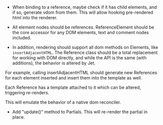 - When binding to a reference, maybe check if it has child elements, and if so, generate vdom from them. This will allow hooking pre-rendered html into the renderer.






- All element nodes should be references.   ReferenceElement should be the core accessor for any DOM elements, text and comment nodes included.

- In addition, rendering should support all dom methods on Elements, like `insertAdjacentHTML`. The Reference class should be a total replacement for working with DOM directly, and while the API is the same (with additions), the behavior is altered by Jet.

For example, calling insertAdjacentHTML should generate new References for each element inserted and insert them into the template as well.

Each Reference has a template attached to it which can be altered, triggering re-renders.

This will emulate the behavior of a native dom reconciler.



- Add "update()" method to Partials. This will re-render the partial in place.
